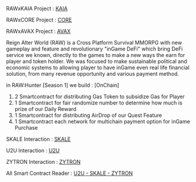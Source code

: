 RAWxKAIA Project : [KAIA](https://github.com/sindtext/reignalterworld/tree/KAIA)

RAWxCORE Project : [CORE](https://github.com/sindtext/reignalterworld/tree/CORE)

RAWxAVAX Project : [AVAX](https://github.com/sindtext/reignalterworld/tree/AVAX)

Reign Alter World (RAW) is a Cross Platform Survival MMORPG with new gameplay and feature and revolutionary "inGame DeFi" which bring DeFi service we known,
directly to the games to make a new ways the earn for player and token holder.
We was focused to make sustainable political and economic systems to allowing player to have inGame even real life financial solution,
from many revenue opportunity and various payment method.

in RAW:Hunter [Season 1] we build : [OnChain]
1. 2 Smartcontract for distributing Gas Token to subsidize Gas for Player
2. 1 Smartcontract for fair randomize number to determine how much is prize of our Daily Reward
3. 1 Smartcontract for distributing AirDrop of our Quest Feature
4. 1 Smartcontract each network for multichain payment option for inGame Purchase

SKALE Interaction : [SKALE](https://github.com/sindtext/reignalterworld/blob/Contract-Interaction/iSkale.cs)

U2U Interaction : [U2U](https://github.com/sindtext/reignalterworld/blob/Contract-Interaction/u2u.cs)

ZYTRON Interaction : [ZYTRON](https://github.com/sindtext/reignalterworld/blob/Contract-Interaction/iZytron.cs)

All Smart Contract Reader : [U2U - SKALE - ZYTRON](https://github.com/sindtext/reignalterworld/tree/Smart-Contract-Reader)


